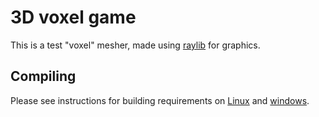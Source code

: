 # 3D voxel game

This is a test "voxel" mesher, made using [raylib](https://github.com/raysan5/raylib) for graphics.

## Compiling

Please see instructions for building requirements on [Linux](https://github.com/raysan5/raylib/wiki/Working-on-GNU-Linux) and [windows](https://github.com/raysan5/raylib/wiki/Working-on-Windows).
